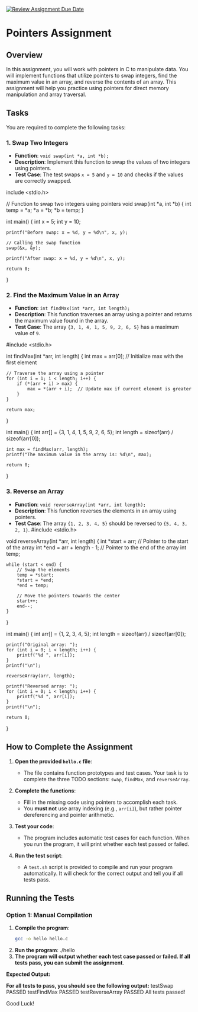 [![Review Assignment Due Date](https://classroom.github.com/assets/deadline-readme-button-22041afd0340ce965d47ae6ef1cefeee28c7c493a6346c4f15d667ab976d596c.svg)](https://classroom.github.com/a/p6syoTQ3)
# Pointers Assignment

## Overview
In this assignment, you will work with pointers in C to manipulate data. You will implement functions that utilize pointers to swap integers, find the maximum value in an array, and reverse the contents of an array. This assignment will help you practice using pointers for direct memory manipulation and array traversal.

## Tasks
You are required to complete the following tasks:

### 1. Swap Two Integers
- **Function**: `void swap(int *a, int *b);`
- **Description**: Implement this function to swap the values of two integers using pointers.
- **Test Case**: The test swaps `x = 5` and `y = 10` and checks if the values are correctly swapped.

include <stdio.h>

// Function to swap two integers using pointers
void swap(int *a, int *b) {
    int temp = *a;
    *a = *b;
    *b = temp;
}

int main() {
    int x = 5;
    int y = 10;
    
    printf("Before swap: x = %d, y = %d\n", x, y);
    
    // Calling the swap function
    swap(&x, &y);
    
    printf("After swap: x = %d, y = %d\n", x, y);
    
    return 0;
}












### 2. Find the Maximum Value in an Array
- **Function**: `int findMax(int *arr, int length);`
- **Description**: This function traverses an array using a pointer and returns the maximum value found in the array.
- **Test Case**: The array `{3, 1, 4, 1, 5, 9, 2, 6, 5}` has a maximum value of `9`.



#include <stdio.h>

int findMax(int *arr, int length) {
    int max = arr[0];  // Initialize max with the first element
    
    // Traverse the array using a pointer
    for (int i = 1; i < length; i++) {
        if (*(arr + i) > max) {
            max = *(arr + i);  // Update max if current element is greater
        }
    }
    
    return max;
}

int main() {
    int arr[] = {3, 1, 4, 1, 5, 9, 2, 6, 5};
    int length = sizeof(arr) / sizeof(arr[0]);
    
    int max = findMax(arr, length);
    printf("The maximum value in the array is: %d\n", max);
    
    return 0;
}

### 3. Reverse an Array
- **Function**: `void reverseArray(int *arr, int length);`
- **Description**: This function reverses the elements in an array using pointers.
- **Test Case**: The array `{1, 2, 3, 4, 5}` should be reversed to `{5, 4, 3, 2, 1}`.
#include <stdio.h>

void reverseArray(int *arr, int length) {
    int *start = arr;            // Pointer to the start of the array
    int *end = arr + length - 1;  // Pointer to the end of the array
    int temp;

    while (start < end) {
        // Swap the elements
        temp = *start;
        *start = *end;
        *end = temp;

        // Move the pointers towards the center
        start++;
        end--;
    }
}

int main() {
    int arr[] = {1, 2, 3, 4, 5};
    int length = sizeof(arr) / sizeof(arr[0]);

    printf("Original array: ");
    for (int i = 0; i < length; i++) {
        printf("%d ", arr[i]);
    }
    printf("\n");

    reverseArray(arr, length);

    printf("Reversed array: ");
    for (int i = 0; i < length; i++) {
        printf("%d ", arr[i]);
    }
    printf("\n");

    return 0;
}

## How to Complete the Assignment

1. **Open the provided `hello.c` file**:
   - The file contains function prototypes and test cases. Your task is to complete the three TODO sections: `swap`, `findMax`, and `reverseArray`.

2. **Complete the functions**:
   - Fill in the missing code using pointers to accomplish each task.
   - You **must not** use array indexing (e.g., `arr[i]`), but rather pointer dereferencing and pointer arithmetic.

3. **Test your code**:
   - The program includes automatic test cases for each function. When you run the program, it will print whether each test passed or failed.
   
4. **Run the test script**:
   - A `test.sh` script is provided to compile and run your program automatically. It will check for the correct output and tell you if all tests pass.

## Running the Tests

### Option 1: Manual Compilation

1. **Compile the program**:
   ```bash
   gcc -o hello hello.c
2.	**Run the program**:
   ./hello
3.	**The program will output whether each test case passed or failed. If all tests pass, you can submit the assignment**.

**Expected Output:**

**For all tests to pass, you should see the following output:**
testSwap PASSED
testFindMax PASSED
testReverseArray PASSED
All tests passed!


Good Luck!